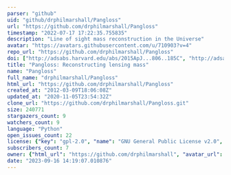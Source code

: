 ```yaml
---
parser: "github"
uid: "github/drphilmarshall/Pangloss"
url: "https://github.com/drphilmarshall/Pangloss"
timestamp: "2022-07-17 17:22:35.755835"
description: "Line of sight mass reconstruction in the Universe"
avatar: "https://avatars.githubusercontent.com/u/710903?v=4"
repo_url: "https://github.com/drphilmarshall/Pangloss"
doi: ["http://adsabs.harvard.edu/abs/2015ApJ...806..185C", "http://adsabs.harvard.edu/abs/2013MNRAS.432..679C", "https://ui.adsabs.harvard.edu/abs/2015ascl.soft11009C/abstract"]
title: "Pangloss: Reconstructing lensing mass"
name: "Pangloss"
full_name: "drphilmarshall/Pangloss"
html_url: "https://github.com/drphilmarshall/Pangloss"
created_at: "2012-03-09T18:06:08Z"
updated_at: "2020-11-05T23:54:32Z"
clone_url: "https://github.com/drphilmarshall/Pangloss.git"
size: 240771
stargazers_count: 9
watchers_count: 9
language: "Python"
open_issues_count: 22
license: {"key": "gpl-2.0", "name": "GNU General Public License v2.0", "spdx_id": "GPL-2.0", "url": "https://api.github.com/licenses/gpl-2.0", "node_id": "MDc6TGljZW5zZTg="}
subscribers_count: 7
owner: {"html_url": "https://github.com/drphilmarshall", "avatar_url": "https://avatars.githubusercontent.com/u/710903?v=4", "login": "drphilmarshall", "type": "User"}
date: "2023-09-16 14:19:07.010876"
---
```

